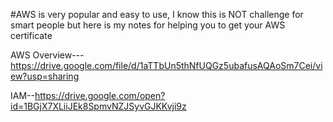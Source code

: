 #AWS is very popular and easy to use, I know this is NOT challenge for smart people but here is my notes for helping you to get your AWS certificate

AWS Overview---https://drive.google.com/file/d/1aTTbUn5thNfUQGz5ubafusAQAoSm7Cei/view?usp=sharing

IAM--https://drive.google.com/open?id=1BGjX7XLiiJEk8SpmvNZJSyvGJKKvji9z
